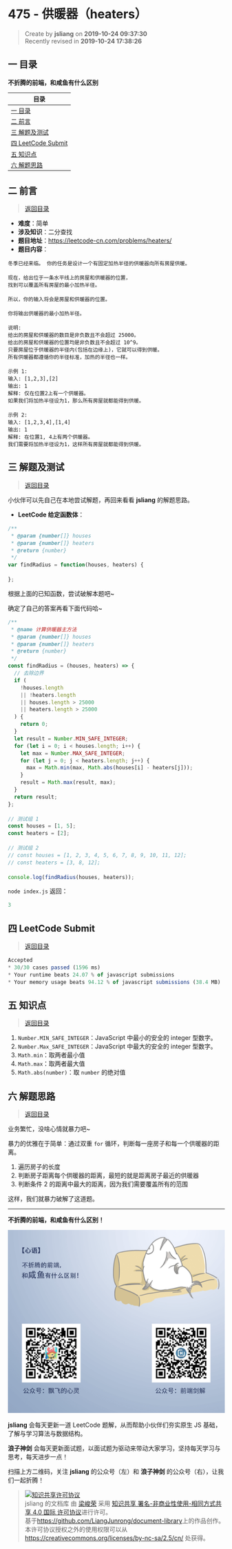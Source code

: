 475 - 供暖器（heaters）
===

> Create by **jsliang** on **2019-10-24 09:37:30**  
> Recently revised in **2019-10-24 17:38:26**

## <a name="chapter-one" id="chapter-one">一 目录</a>

**不折腾的前端，和咸鱼有什么区别**

| 目录 |
| --- | 
| [一 目录](#chapter-one) | 
| <a name="catalog-chapter-two" id="catalog-chapter-two"></a>[二 前言](#chapter-two) |
| <a name="catalog-chapter-three" id="catalog-chapter-three"></a>[三 解题及测试](#chapter-three) |
| <a name="catalog-chapter-four" id="catalog-chapter-four"></a>[四 LeetCode Submit](#chapter-four) |
| <a name="catalog-chapter-five" id="catalog-chapter-five"></a>[五 知识点](#chapter-five) |
| <a name="catalog-chapter-six" id="catalog-chapter-six"></a>[六 解题思路](#chapter-six) |

## <a name="chapter-two" id="chapter-two">二 前言</a>

> [返回目录](#chapter-one)

* **难度**：简单
* **涉及知识**：二分查找
* **题目地址**：https://leetcode-cn.com/problems/heaters/
* **题目内容**：

```
冬季已经来临。 你的任务是设计一个有固定加热半径的供暖器向所有房屋供暖。

现在，给出位于一条水平线上的房屋和供暖器的位置，
找到可以覆盖所有房屋的最小加热半径。

所以，你的输入将会是房屋和供暖器的位置。

你将输出供暖器的最小加热半径。

说明:
给出的房屋和供暖器的数目是非负数且不会超过 25000。
给出的房屋和供暖器的位置均是非负数且不会超过 10^9。
只要房屋位于供暖器的半径内(包括在边缘上)，它就可以得到供暖。
所有供暖器都遵循你的半径标准，加热的半径也一样。

示例 1:
输入: [1,2,3],[2]
输出: 1
解释: 仅在位置2上有一个供暖器。
如果我们将加热半径设为1，那么所有房屋就都能得到供暖。

示例 2:
输入: [1,2,3,4],[1,4]
输出: 1
解释: 在位置1, 4上有两个供暖器。
我们需要将加热半径设为1，这样所有房屋就都能得到供暖。
```

## <a name="chapter-three" id="chapter-three">三 解题及测试</a>

> [返回目录](#chapter-one)

小伙伴可以先自己在本地尝试解题，再回来看看 **jsliang** 的解题思路。

* **LeetCode 给定函数体**：

```js
/**
 * @param {number[]} houses
 * @param {number[]} heaters
 * @return {number}
 */
var findRadius = function(houses, heaters) {
    
};
```

根据上面的已知函数，尝试破解本题吧~

确定了自己的答案再看下面代码哈~

```js
/**
 * @name 计算供暖器主方法
 * @param {number[]} houses
 * @param {number[]} heaters
 * @return {number}
 */
const findRadius = (houses, heaters) => {
  // 去除边界
  if (
    !houses.length
    || !heaters.length
    || houses.length > 25000
    || heaters.length > 25000
  ) {
    return 0;
  }
  let result = Number.MIN_SAFE_INTEGER;
  for (let i = 0; i < houses.length; i++) {
    let max = Number.MAX_SAFE_INTEGER;
    for (let j = 0; j < heaters.length; j++) {
      max = Math.min(max, Math.abs(houses[i] - heaters[j]));
    }
    result = Math.max(result, max);
  }
  return result;
};

// 测试组 1
const houses = [1, 5];
const heaters = [2];

// 测试组 2
// const houses = [1, 2, 3, 4, 5, 6, 7, 8, 9, 10, 11, 12];
// const heaters = [3, 8, 12];

console.log(findRadius(houses, heaters));
```

`node index.js` 返回：

```js
3
```

## <a name="chapter-four" id="chapter-four">四 LeetCode Submit</a>

> [返回目录](#chapter-one)

```js
Accepted
* 30/30 cases passed (1596 ms)
* Your runtime beats 24.07 % of javascript submissions
* Your memory usage beats 94.12 % of javascript submissions (38.4 MB)
```

## <a name="chapter-five" id="chapter-five">五 知识点</a>

> [返回目录](#chapter-one)

1. `Number.MIN_SAFE_INTEGER`：JavaScript 中最小的安全的 integer 型数字。
2. `Number.Max_SAFE_INTEGER`：JavaScript 中最大的安全的 integer 型数字。
3. `Math.min`：取两者最小值
4. `Math.max`：取两者最大值
5. `Math.abs(number)`：取 `number` 的绝对值

## <a name="chapter-six" id="chapter-six">六 解题思路</a>

> [返回目录](#chapter-one)

业务繁忙，没啥心情就暴力吧~

暴力的优雅在于简单：通过双重 `for` 循环，判断每一座房子和每一个供暖器的距离。

1. 遍历房子的长度
2. 判断房子距离每个供暖器的距离，最短的就是距离房子最近的供暖器
3. 判断条件 2 的距离中最大的距离，因为我们需要覆盖所有的范围

这样，我们就暴力破解了这道题。

---

**不折腾的前端，和咸鱼有什么区别！**

![图](../../../public-repertory/img/z-index-small.png)

**jsliang** 会每天更新一道 LeetCode 题解，从而帮助小伙伴们夯实原生 JS 基础，了解与学习算法与数据结构。

**浪子神剑** 会每天更新面试题，以面试题为驱动来带动大家学习，坚持每天学习与思考，每天进步一点！

扫描上方二维码，关注 **jsliang** 的公众号（左）和 **浪子神剑** 的公众号（右），让我们一起折腾！

> <a rel="license" href="http://creativecommons.org/licenses/by-nc-sa/4.0/"><img alt="知识共享许可协议" style="border-width:0" src="https://i.creativecommons.org/l/by-nc-sa/4.0/88x31.png" /></a><br /><span xmlns:dct="http://purl.org/dc/terms/" property="dct:title">jsliang 的文档库</span> 由 <a xmlns:cc="http://creativecommons.org/ns#" href="https://github.com/LiangJunrong/document-library" property="cc:attributionName" rel="cc:attributionURL">梁峻荣</a> 采用 <a rel="license" href="http://creativecommons.org/licenses/by-nc-sa/4.0/">知识共享 署名-非商业性使用-相同方式共享 4.0 国际 许可协议</a>进行许可。<br />基于<a xmlns:dct="http://purl.org/dc/terms/" href="https://github.com/LiangJunrong/document-library" rel="dct:source">https://github.com/LiangJunrong/document-library</a>上的作品创作。<br />本许可协议授权之外的使用权限可以从 <a xmlns:cc="http://creativecommons.org/ns#" href="https://creativecommons.org/licenses/by-nc-sa/2.5/cn/" rel="cc:morePermissions">https://creativecommons.org/licenses/by-nc-sa/2.5/cn/</a> 处获得。